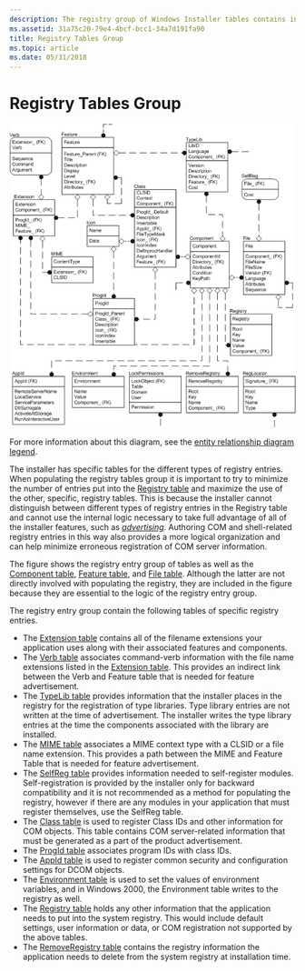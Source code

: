 ```yaml
---
description: The registry group of Windows Installer tables contains information about registry entries.
ms.assetid: 31a75c20-79e4-4bcf-bcc1-34a7d191fa90
title: Registry Tables Group
ms.topic: article
ms.date: 05/31/2018
---
```


# Registry Tables Group

![registry tables group](images/registry.png)

For more information about this diagram, see the [entity relationship diagram legend](entity-relationship-diagram-legend.md).

The installer has specific tables for the different types of registry entries. When populating the registry tables group it is important to try to minimize the number of entries put into the [Registry table](registry-table.md) and maximize the use of the other, specific, registry tables. This is because the installer cannot distinguish between different types of registry entries in the Registry table and cannot use the internal logic necessary to take full advantage of all of the installer features, such as [*advertising*](a-gly.md). Authoring COM and shell-related registry entries in this way also provides a more logical organization and can help minimize erroneous registration of COM server information.

The figure shows the registry entry group of tables as well as the [Component table](component-table.md), [Feature table](feature-table.md), and [File table](file-table.md). Although the latter are not directly involved with populating the registry, they are included in the figure because they are essential to the logic of the registry entry group.

The registry entry group contain the following tables of specific registry entries.

-   The [Extension table](extension-table.md) contains all of the filename extensions your application uses along with their associated features and components.
-   The [Verb table](verb-table.md) associates command-verb information with the file name extensions listed in the [Extension table](extension-table.md). This provides an indirect link between the Verb and Feature table that is needed for feature advertisement.
-   The [TypeLib table](typelib-table.md) provides information that the installer places in the registry for the registration of type libraries. Type library entries are not written at the time of advertisement. The installer writes the type library entries at the time the components associated with the library are installed.
-   The [MIME table](mime-table.md) associates a MIME context type with a CLSID or a file name extension. This provides a path between the MIME and Feature Table that is needed for feature advertisement.
-   The [SelfReg table](selfreg-table.md) provides information needed to self-register modules. Self-registration is provided by the installer only for backward compatibility and it is not recommended as a method for populating the registry, however if there are any modules in your application that must register themselves, use the SelfReg table.
-   The [Class table](class-table.md) is used to register Class IDs and other information for COM objects. This table contains COM server-related information that must be generated as a part of the product advertisement.
-   The [ProgId table](progid-table.md) associates program IDs with class IDs.
-   The [AppId table](appid-table.md) is used to register common security and configuration settings for DCOM objects.
-   The [Environment table](environment-table.md) is used to set the values of environment variables, and in Windows 2000, the Environment table writes to the registry as well.
-   The [Registry table](registry-table.md) holds any other information that the application needs to put into the system registry. This would include default settings, user information or data, or COM registration not supported by the above tables.
-   The [RemoveRegistry table](removeregistry-table.md) contains the registry information the application needs to delete from the system registry at installation time.

 

 



